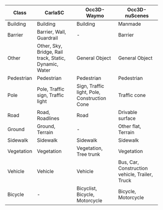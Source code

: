 | Class | CarlaSC | Occ3D-Waymo | Occ3D-nuScenes |
| --- | --- | --- | --- |
| Building | Building | Building | Manmade |
| Barrier | Barrier, Wall, Guardrail | - | Barrier |
| Other | Other, Sky, Bridge, Rail track, Static, Dynamic, Water | General Object | General Object |
| Pedestrian | Pedestrian | Pedestrian | Pedestrian |
| Pole | Pole, Traffic sign, Traffic light | Sign, Traffic light, Pole, Construction Cone | Traffic cone |
| Road | Road, Roadlines | Road | Drivable surface |
| Ground | Ground, Terrain | - | Other flat, Terrain |
| Sidewalk | Sidewalk | Sidewalk | Sidewalk |
| Vegetation | Vegetation | Vegetation, Tree trunk | Vegetation |
| Vehicle | Vehicle | Vehicle | Bus, Car, Construction vehicle, Trailer, Truck |
| Bicycle | - | Bicyclist, Bicycle, Motorcycle | Bicycle, Motorcycle |
